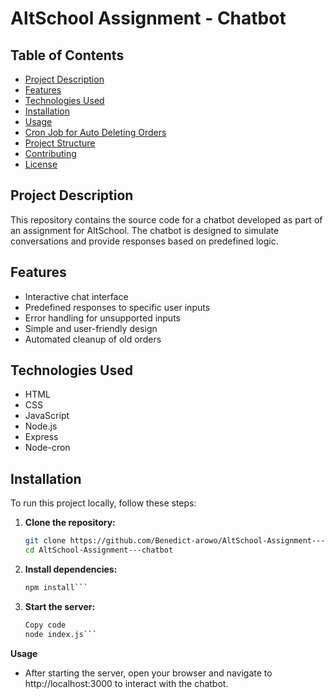 # AltSchool Assignment - Chatbot

## Table of Contents

-   [Project Description](#project-description)
-   [Features](#features)
-   [Technologies Used](#technologies-used)
-   [Installation](#installation)
-   [Usage](#usage)
-   [Cron Job for Auto Deleting Orders](#cron-job-for-auto-deleting-orders)
-   [Project Structure](#project-structure)
-   [Contributing](#contributing)
-   [License](#license)

## Project Description

This repository contains the source code for a chatbot developed as part of an assignment for AltSchool. The chatbot is designed to simulate conversations and provide responses based on predefined logic.

## Features

-   Interactive chat interface
-   Predefined responses to specific user inputs
-   Error handling for unsupported inputs
-   Simple and user-friendly design
-   Automated cleanup of old orders

## Technologies Used

-   HTML
-   CSS
-   JavaScript
-   Node.js
-   Express
-   Node-cron

## Installation

To run this project locally, follow these steps:

1. **Clone the repository:**
    ```bash
    git clone https://github.com/Benedict-arowo/AltSchool-Assignment---chatbot.git
    cd AltSchool-Assignment---chatbot
    ```
2. **Install dependencies:**

    ````bash
    npm install```

    ````

3. **Start the server:**
    ````bash
    Copy code
    node index.js```
    ````

**Usage**

-   After starting the server, open your browser and navigate to http://localhost:3000 to interact with the chatbot.
